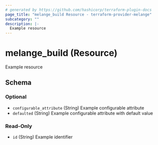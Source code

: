 ```yaml
---
# generated by https://github.com/hashicorp/terraform-plugin-docs
page_title: "melange_build Resource - terraform-provider-melange"
subcategory: ""
description: |-
  Example resource
---
```


# melange_build (Resource)

Example resource



<!-- schema generated by tfplugindocs -->
## Schema

### Optional

- `configurable_attribute` (String) Example configurable attribute
- `defaulted` (String) Example configurable attribute with default value

### Read-Only

- `id` (String) Example identifier
